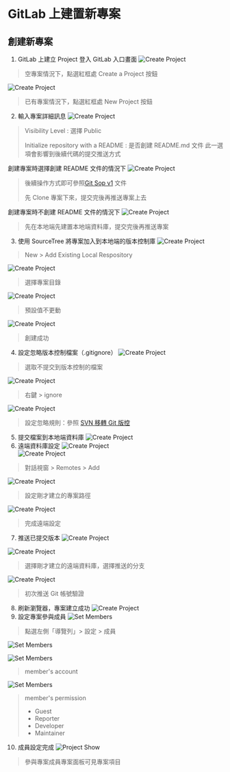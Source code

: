 # GitLab 上建置新專案

## 創建新專案

1. GitLab 上建立 Project
登入 GitLab 入口畫面
![Create Project](assets/create_project/CreatProject1.png)
> 空專案情況下，點選紅框處 Create a Project 按鈕
>
![Create Project](assets/create_project/CreateProject2.png)
> 已有專案情況下，點選紅框處 New Project 按鈕
2. 輸入專案詳細訊息
![Create Project](assets/create_project/InputProjectInfo.png)
> Visibility Level : 選擇 Public
>
> Initialize repository with a README : 是否創建 README.md 文件
>       此一選項會影響到後續代碼的提交推送方式
>
創建專案時選擇創建 README 文件的情況下
![Create Project](assets/create_project/initProjectWithDoc.png)
> 後續操作方式即可參照[Git Sop v1](http://172.24.80.35/Richard/document/blob/master/Git%20%E7%89%88%E6%9C%AC%E6%8E%A7%E5%88%B6/Git%20Sop%20v1.md) 文件
>
> 先 Clone 專案下來，提交完後再推送專案上去
>
創建專案時不創建 README 文件的情況下
![Create Project](assets/create_project/EmptyProject.png)
> 先在本地端先建置本地端資料庫，提交完後再推送專案
>
3. 使用 SourceTree 將專案加入到本地端的版本控制庫
![Create Project](assets/create_project/SourceTree_CreateProject.png) 
> New > Add Existing Local Respository
>
![Create Project](assets/create_project/SourceTree_ProjectPath.png)  
> 選擇專案目錄  
>
![Create Project](assets/create_project/SourceTree_Dialog1.png)   
>
> 預設值不更動
>
![Create Project](assets/create_project/SourceTree_CreateSuccess.png)   
> 創建成功

4. 設定忽略版本控制檔案（.gitignore）
![Create Project](assets/create_project/SourceTree_Project.png)  
> 選取不提交到版本控制的檔案
>
![Create Project](assets/create_project/right_click.png)  
>
> 右鍵 > ignore
>
![Create Project](assets/create_project/gitignore.png)   
>
> 設定忽略規則：參照 [SVN 移轉 Git 版控](GitLab-SVN_To_Git.md)
5. 提交檔案到本地端資料庫
![Create Project](assets/create_project/commit.png)  
6. 遠端資料庫設定
![Create Project](assets/create_project/Setting.png)  
![Create Project](assets/create_project/Remote.png) 
> 對話視窗 > Remotes > Add
> 
![Create Project](assets/create_project/Remote_Setting.png) 
> 設定剛才建立的專案路徑
>
![Create Project](assets/create_project/Remote_Setting_OK.png) 
> 完成遠端設定
>
7. 推送已提交版本
![Create Project](assets/create_project/Push.png) 
> 
![Create Project](assets/create_project/Push_Remote.png) 
> 選擇剛才建立的遠端資料庫，選擇推送的分支
>
![Create Project](assets/create_project/Authentication.png) 
> 初次推送 Git 帳號驗證
>
8. 刷新瀏覽器，專案建立成功
![Create Project](assets/create_project/CreateProejctFinish.png) 
9. 設定專案參與成員
![Set Members](assets/create_project/set_members.png)
> 點選左側「導覽列」> 設定 > 成員
>
![Set Members](assets/create_project/set_member_detail.png)
>
![Set Members](assets/create_project/set_member_account.png)
> member's account
>
![Set Members](assets/create_project/set_member_permission.png)
> member's permission
> + Guest
> + Reporter
> + Developer
> + Maintainer

10. 成員設定完成
![Project Show](assets/create_project/other_project.png)
> 參與專案成員專案面板可見專案項目

